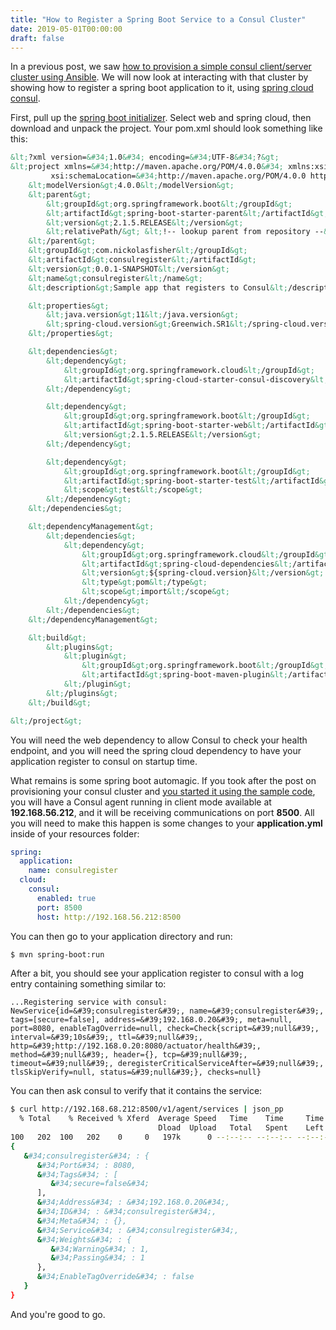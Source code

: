 ```yaml
---
title: "How to Register a Spring Boot Service to a Consul Cluster"
date: 2019-05-01T00:00:00
draft: false
---
```


In a previous post, we saw [how to provision a simple consul client/server cluster using Ansible](https://nickolasfisher.com/blog/How-to-Provision-a-Consul-ClientServer-Cluster-using-Ansible). We will now look at interacting with that cluster by showing how to register a spring boot application to it, using [spring cloud consul](https://cloud.spring.io/spring-cloud-consul/spring-cloud-consul.html).

First, pull up the [spring boot initializer](https://start.spring.io/). Select web and spring cloud, then download and unpack the project. Your pom.xml should look something like this:

``` xml
&lt;?xml version=&#34;1.0&#34; encoding=&#34;UTF-8&#34;?&gt;
&lt;project xmlns=&#34;http://maven.apache.org/POM/4.0.0&#34; xmlns:xsi=&#34;http://www.w3.org/2001/XMLSchema-instance&#34;
         xsi:schemaLocation=&#34;http://maven.apache.org/POM/4.0.0 http://maven.apache.org/xsd/maven-4.0.0.xsd&#34;&gt;
    &lt;modelVersion&gt;4.0.0&lt;/modelVersion&gt;
    &lt;parent&gt;
        &lt;groupId&gt;org.springframework.boot&lt;/groupId&gt;
        &lt;artifactId&gt;spring-boot-starter-parent&lt;/artifactId&gt;
        &lt;version&gt;2.1.5.RELEASE&lt;/version&gt;
        &lt;relativePath/&gt; &lt;!-- lookup parent from repository --&gt;
    &lt;/parent&gt;
    &lt;groupId&gt;com.nickolasfisher&lt;/groupId&gt;
    &lt;artifactId&gt;consulregister&lt;/artifactId&gt;
    &lt;version&gt;0.0.1-SNAPSHOT&lt;/version&gt;
    &lt;name&gt;consulregister&lt;/name&gt;
    &lt;description&gt;Sample app that registers to Consul&lt;/description&gt;

    &lt;properties&gt;
        &lt;java.version&gt;11&lt;/java.version&gt;
        &lt;spring-cloud.version&gt;Greenwich.SR1&lt;/spring-cloud.version&gt;
    &lt;/properties&gt;

    &lt;dependencies&gt;
        &lt;dependency&gt;
            &lt;groupId&gt;org.springframework.cloud&lt;/groupId&gt;
            &lt;artifactId&gt;spring-cloud-starter-consul-discovery&lt;/artifactId&gt;
        &lt;/dependency&gt;

        &lt;dependency&gt;
            &lt;groupId&gt;org.springframework.boot&lt;/groupId&gt;
            &lt;artifactId&gt;spring-boot-starter-web&lt;/artifactId&gt;
            &lt;version&gt;2.1.5.RELEASE&lt;/version&gt;
        &lt;/dependency&gt;

        &lt;dependency&gt;
            &lt;groupId&gt;org.springframework.boot&lt;/groupId&gt;
            &lt;artifactId&gt;spring-boot-starter-test&lt;/artifactId&gt;
            &lt;scope&gt;test&lt;/scope&gt;
        &lt;/dependency&gt;
    &lt;/dependencies&gt;

    &lt;dependencyManagement&gt;
        &lt;dependencies&gt;
            &lt;dependency&gt;
                &lt;groupId&gt;org.springframework.cloud&lt;/groupId&gt;
                &lt;artifactId&gt;spring-cloud-dependencies&lt;/artifactId&gt;
                &lt;version&gt;${spring-cloud.version}&lt;/version&gt;
                &lt;type&gt;pom&lt;/type&gt;
                &lt;scope&gt;import&lt;/scope&gt;
            &lt;/dependency&gt;
        &lt;/dependencies&gt;
    &lt;/dependencyManagement&gt;

    &lt;build&gt;
        &lt;plugins&gt;
            &lt;plugin&gt;
                &lt;groupId&gt;org.springframework.boot&lt;/groupId&gt;
                &lt;artifactId&gt;spring-boot-maven-plugin&lt;/artifactId&gt;
            &lt;/plugin&gt;
        &lt;/plugins&gt;
    &lt;/build&gt;

&lt;/project&gt;

```

You will need the web dependency to allow Consul to check your health endpoint, and you will need the spring cloud dependency to have your application register to consul on startup time.

What remains is some spring boot automagic. If you took after the post on provisioning your consul cluster and [you started it using the sample code](https://github.com/nfisher23/some-ansible-examples/tree/master/consul-server), you will have a Consul agent running in client mode available at **192.168.56.212**, and it will be receiving communications on port **8500**. All you will need to make this happen is some changes to your **application.yml** inside of your resources folder:

``` yaml
spring:
  application:
    name: consulregister
  cloud:
    consul:
      enabled: true
      port: 8500
      host: http://192.168.56.212:8500

```

You can then go to your application directory and run:

``` bash
$ mvn spring-boot:run
```

After a bit, you should see your application register to consul with a log entry containing something similar to:

```
...Registering service with consul: NewService{id=&#39;consulregister&#39;, name=&#39;consulregister&#39;, tags=[secure=false], address=&#39;192.168.0.20&#39;, meta=null, port=8080, enableTagOverride=null, check=Check{script=&#39;null&#39;, interval=&#39;10s&#39;, ttl=&#39;null&#39;, http=&#39;http://192.168.0.20:8080/actuator/health&#39;, method=&#39;null&#39;, header={}, tcp=&#39;null&#39;, timeout=&#39;null&#39;, deregisterCriticalServiceAfter=&#39;null&#39;, tlsSkipVerify=null, status=&#39;null&#39;}, checks=null}

```

You can then ask consul to verify that it contains the service:

``` bash
$ curl http://192.168.68.212:8500/v1/agent/services | json_pp
  % Total    % Received % Xferd  Average Speed   Time    Time     Time  Current
                                 Dload  Upload   Total   Spent    Left  Speed
100   202  100   202    0     0   197k      0 --:--:-- --:--:-- --:--:--  197k
{
   &#34;consulregister&#34; : {
      &#34;Port&#34; : 8080,
      &#34;Tags&#34; : [
         &#34;secure=false&#34;
      ],
      &#34;Address&#34; : &#34;192.168.0.20&#34;,
      &#34;ID&#34; : &#34;consulregister&#34;,
      &#34;Meta&#34; : {},
      &#34;Service&#34; : &#34;consulregister&#34;,
      &#34;Weights&#34; : {
         &#34;Warning&#34; : 1,
         &#34;Passing&#34; : 1
      },
      &#34;EnableTagOverride&#34; : false
   }
}

```

And you&#39;re good to go.


